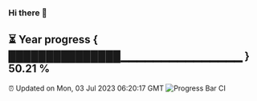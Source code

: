 ### Hi there 👋
⏳ Year progress { ███████████████▁▁▁▁▁▁▁▁▁▁▁▁▁▁▁ } 50.21 %
---
⏰ Updated on Mon, 03 Jul 2023 06:20:17 GMT
![Progress Bar CI](https://github.com/liununu/liununu/workflows/Progress%20Bar%20CI/badge.svg)
